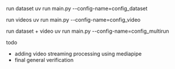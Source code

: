 run dataset
uv run main.py --config-name=config_dataset

run videos
uv run main.py --config-name=config_video

run dataset + video
uv run main.py --config-name=config_multirun


todo
- adding video streaming processing using mediapipe
- final general verification
